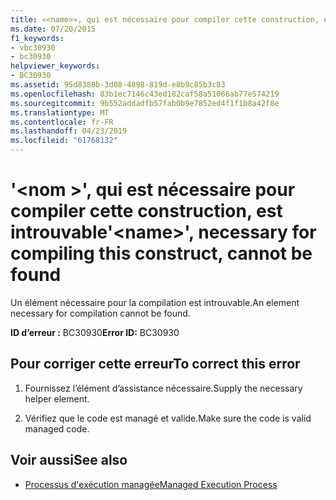 ```yaml
---
title: «<name>», qui est nécessaire pour compiler cette construction, est introuvable
ms.date: 07/20/2015
f1_keywords:
- vbc30930
- bc30930
helpviewer_keywords:
- BC30930
ms.assetid: 95d8380b-3d08-4898-819d-e8b9c85b3c83
ms.openlocfilehash: 83b1ec7146c43ed182caf58a51066ab77e574219
ms.sourcegitcommit: 9b552addadfb57fab0b9e7852ed4f1f1b8a42f8e
ms.translationtype: MT
ms.contentlocale: fr-FR
ms.lasthandoff: 04/23/2019
ms.locfileid: "61768132"
---
```

# <a name="name-necessary-for-compiling-this-construct-cannot-be-found"></a><span data-ttu-id="314c2-102">'\<nom >', qui est nécessaire pour compiler cette construction, est introuvable</span><span class="sxs-lookup"><span data-stu-id="314c2-102">'\<name>', necessary for compiling this construct, cannot be found</span></span>
<span data-ttu-id="314c2-103">Un élément nécessaire pour la compilation est introuvable.</span><span class="sxs-lookup"><span data-stu-id="314c2-103">An element necessary for compilation cannot be found.</span></span>  
  
 <span data-ttu-id="314c2-104">**ID d’erreur :** BC30930</span><span class="sxs-lookup"><span data-stu-id="314c2-104">**Error ID:** BC30930</span></span>  
  
## <a name="to-correct-this-error"></a><span data-ttu-id="314c2-105">Pour corriger cette erreur</span><span class="sxs-lookup"><span data-stu-id="314c2-105">To correct this error</span></span>  
  
1. <span data-ttu-id="314c2-106">Fournissez l’élément d’assistance nécessaire.</span><span class="sxs-lookup"><span data-stu-id="314c2-106">Supply the necessary helper element.</span></span>  
  
2. <span data-ttu-id="314c2-107">Vérifiez que le code est managé et valide.</span><span class="sxs-lookup"><span data-stu-id="314c2-107">Make sure the code is valid managed code.</span></span>  
  
## <a name="see-also"></a><span data-ttu-id="314c2-108">Voir aussi</span><span class="sxs-lookup"><span data-stu-id="314c2-108">See also</span></span>

- [<span data-ttu-id="314c2-109">Processus d'exécution managée</span><span class="sxs-lookup"><span data-stu-id="314c2-109">Managed Execution Process</span></span>](../../standard/managed-execution-process.md)
